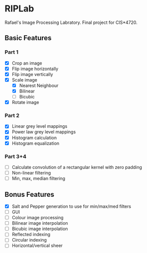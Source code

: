 # RIPLab
Rafael's Image Processing Labratory. Final project for CIS*4720.

## Basic Features
### Part 1
- [x] Crop an image
- [x] Flip image horizontally
- [x] Flip image vertically
- [x] Scale image
    - [x] Nearest Neighbour
    - [x] Bilinear
    - [ ] Bicubic
- [x] Rotate image

### Part 2
- [x] Linear grey level mappings
- [x] Power law grey level mappings
- [x] Histogram calculation
- [x] Histogram equalization

### Part 3+4
- [ ] Calculate convolution of a rectangular kernel with zero padding
- [ ] Non-linear filtering
- [ ] Min, max, median filtering

## Bonus Features
- [x] Salt and Pepper generation to use for min/max/med filters
- [ ] GUI
- [ ] Colour image processing
- [ ] Bilinear image interpolation
- [ ] Bicubic image interpolation
- [ ] Reflected indexing
- [ ] Circular indexing
- [ ] Horizontal/vertical sheer
